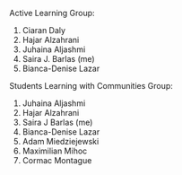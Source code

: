 Active Learning Group:

1. Ciaran Daly
2. Hajar Alzahrani
3. Juhaina Aljashmi
4. Saira J. Barlas (me)
5. Bianca-Denise Lazar

Students Learning with Communities Group:

1. Juhaina Aljashmi
2. Hajar Alzahrani
3. Saira J Barlas (me)
4. Bianca-Denise Lazar
5. Adam Miedziejewski
6. Maximilian Mihoc
7. Cormac Montague
